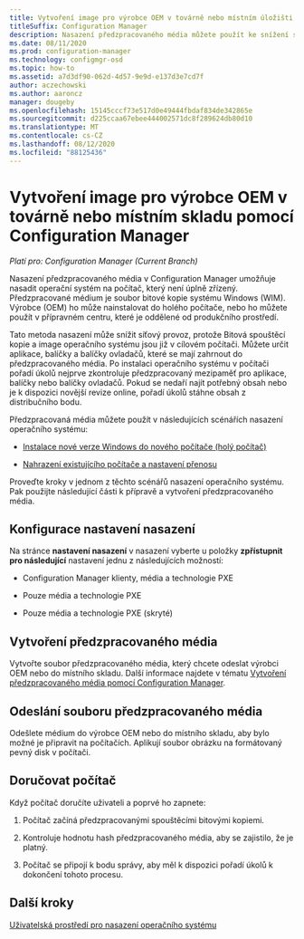 ```yaml
---
title: Vytvoření image pro výrobce OEM v továrně nebo místním úložišti
titleSuffix: Configuration Manager
description: Nasazení předzpracovaného média můžete použít ke snížení síťového provozu při nasazení operačního systému do počítače, který není úplně zřízený.
ms.date: 08/11/2020
ms.prod: configuration-manager
ms.technology: configmgr-osd
ms.topic: how-to
ms.assetid: a7d3df90-062d-4d57-9e9d-e137d3e7cd7f
author: aczechowski
ms.author: aaroncz
manager: dougeby
ms.openlocfilehash: 15145cccf73e517d0e49444fbdaf834de342865e
ms.sourcegitcommit: d225ccaa67ebee444002571dc8f289624db80d10
ms.translationtype: MT
ms.contentlocale: cs-CZ
ms.lasthandoff: 08/12/2020
ms.locfileid: "88125436"
---
```

# <a name="create-an-image-for-an-oem-in-factory-or-a-local-depot-with-configuration-manager"></a>Vytvoření image pro výrobce OEM v továrně nebo místním skladu pomocí Configuration Manager

*Platí pro: Configuration Manager (Current Branch)*

Nasazení předzpracovaného média v Configuration Manager umožňuje nasadit operační systém na počítač, který není úplně zřízený. Předzpracované médium je soubor bitové kopie systému Windows (WIM). Výrobce (OEM) ho může nainstalovat do holého počítače, nebo ho můžete použít v přípravném centru, které je oddělené od produkčního prostředí.

Tato metoda nasazení může snížit síťový provoz, protože Bitová spouštěcí kopie a image operačního systému jsou již v cílovém počítači. Můžete určit aplikace, balíčky a balíčky ovladačů, které se mají zahrnout do předzpracovaného média. Po instalaci operačního systému v počítači pořadí úkolů nejprve zkontroluje předzpracovaný mezipaměť pro aplikace, balíčky nebo balíčky ovladačů. Pokud se nedaří najít potřebný obsah nebo je k dispozici novější revize online, pořadí úkolů stáhne obsah z distribučního bodu.

Předzpracovaná média můžete použít v následujících scénářích nasazení operačního systému:

- [Instalace nové verze Windows do nového počítače (holý počítač)](install-new-windows-version-new-computer-bare-metal.md)

- [Nahrazení existujícího počítače a nastavení přenosu](replace-an-existing-computer-and-transfer-settings.md)

Proveďte kroky v jednom z těchto scénářů nasazení operačního systému. Pak použijte následující části k přípravě a vytvoření předzpracovaného média.

## <a name="configure-deployment-settings"></a>Konfigurace nastavení nasazení

Na stránce **nastavení nasazení** v nasazení vyberte u položky **zpřístupnit pro následující** nastavení jednu z následujících možností:

- Configuration Manager klienty, média a technologie PXE

- Pouze média a technologie PXE

- Pouze média a technologie PXE (skryté)

## <a name="create-the-prestaged-media"></a>Vytvoření předzpracovaného média

Vytvořte soubor předzpracovaného média, který chcete odeslat výrobci OEM nebo do místního skladu. Další informace najdete v tématu [Vytvoření předzpracovaného média pomocí Configuration Manager](create-prestaged-media.md).

## <a name="send-the-prestaged-media-file"></a>Odeslání souboru předzpracovaného média

Odešlete médium do výrobce OEM nebo do místního skladu, aby bylo možné je připravit na počítačích. Aplikují soubor obrázku na formátovaný pevný disk v počítači.

## <a name="deliver-the-computer"></a>Doručovat počítač

Když počítač doručíte uživateli a poprvé ho zapnete:

1. Počítač začíná předzpracovanými spouštěcími bitovými kopiemi.

1. Kontroluje hodnotu hash předzpracovaného média, aby se zajistilo, že je platný.

1. Počítač se připojí k bodu správy, aby měl k dispozici pořadí úkolů k dokončení tohoto procesu.

## <a name="next-steps"></a>Další kroky

[Uživatelská prostředí pro nasazení operačního systému](../understand/user-experience.md)

